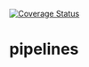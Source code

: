 [![Coverage Status](https://coveralls.io/repos/github/cguckes/pipelines/badge.svg?branch=main)](https://coveralls.io/github/cguckes/pipelines?branch=main)

# pipelines

